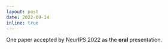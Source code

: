 ```yaml
---
layout: post
date: 2022-09-14
inline: true
---
```


One paper accepted by NeurIPS 2022 as the **oral** presentation. 
